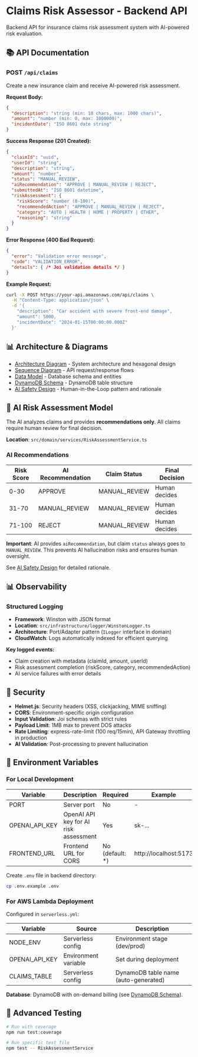 # Claims Risk Assessor - Backend API

Backend API for insurance claims risk assessment system with AI-powered risk evaluation.

## 📚 API Documentation

### POST `/api/claims`

Create a new insurance claim and receive AI-powered risk assessment.

**Request Body:**
```json
{
  "description": "string (min: 10 chars, max: 1000 chars)",
  "amount": "number (min: 0, max: 1000000)",
  "incidentDate": "ISO 8601 date string"
}
```

**Success Response (201 Created):**
```json
{
  "claimId": "uuid",
  "userId": "string",
  "description": "string",
  "amount": "number",
  "status": "MANUAL_REVIEW",
  "aiRecommendation": "APPROVE | MANUAL_REVIEW | REJECT",
  "submittedAt": "ISO 8601 datetime",
  "riskAssessment": {
    "riskScore": "number (0-100)",
    "recommendedAction": "APPROVE | MANUAL_REVIEW | REJECT",
    "category": "AUTO | HEALTH | HOME | PROPERTY | OTHER",
    "reasoning": "string"
  }
}
```

**Error Response (400 Bad Request):**
```json
{
  "error": "Validation error message",
  "code": "VALIDATION_ERROR",
  "details": { /* Joi validation details */ }
}
```

**Example Request:**
```bash
curl -X POST https://your-api.amazonaws.com/api/claims \
  -H "Content-Type: application/json" \
  -d '{
    "description": "Car accident with severe front-end damage",
    "amount": 5000,
    "incidentDate": "2024-01-15T00:00:00.000Z"
  }'
```

## 📊 Architecture & Diagrams
- [Architecture Diagram](./docs/architecture-diagram.md) - System architecture and hexagonal design
- [Sequence Diagram](./docs/sequence-diagram.md) - API request/response flows
- [Data Model](./docs/data-model.md) - Database schema and entities
- [DynamoDB Schema](./docs/dynamodb-schema.md) - DynamoDB table structure
- [AI Safety Design](./docs/ai-safety-design.md) - Human-in-the-Loop pattern and rationale

## 🤖 AI Risk Assessment Model

The AI analyzes claims and provides **recommendations only**. All claims require human review for final decision.

**Location**: `src/domain/services/RiskAssessmentService.ts`

### AI Recommendations

| Risk Score | AI Recommendation | Claim Status | Final Decision |
|------------|------------------|--------------|----------------|
| 0-30 | APPROVE | MANUAL_REVIEW | Human decides |
| 31-70 | MANUAL_REVIEW | MANUAL_REVIEW | Human decides |
| 71-100 | REJECT | MANUAL_REVIEW | Human decides |

**Important**: AI provides `aiRecommendation`, but claim `status` always goes to `MANUAL_REVIEW`. This prevents AI hallucination risks and ensures human oversight.

See [AI Safety Design](./docs/ai-safety-design.md) for detailed rationale.

## 📊 Observability

### Structured Logging
- **Framework**: Winston with JSON format
- **Location**: `src/infrastructure/logger/WinstonLogger.ts`
- **Architecture**: Port/Adapter pattern (`ILogger` interface in domain)
- **CloudWatch**: Logs automatically indexed for efficient querying

**Key logged events:**
- Claim creation with metadata (claimId, amount, userId)
- Risk assessment completion (riskScore, category, recommendedAction)
- AI service failures with error details

## 🔐 Security

- **Helmet.js**: Security headers (XSS, clickjacking, MIME sniffing)
- **CORS**: Environment-specific origin configuration
- **Input Validation**: Joi schemas with strict rules
- **Payload Limit**: 1MB max to prevent DOS attacks
- **Rate Limiting**: express-rate-limit (100 req/15min), API Gateway throttling in production
- **AI Validation**: Post-processing to prevent hallucination

## 🔐 Environment Variables

### For Local Development

| Variable | Description | Required | Example |
|----------|-------------|----------|---------|
| PORT | Server port | No | - |
| OPENAI_API_KEY | OpenAI API key for AI risk assessment | Yes | sk-... |
| FRONTEND_URL | Frontend URL for CORS | No (default: *) | http://localhost:5173 |

Create `.env` file in backend directory:
```bash
cp .env.example .env
```

### For AWS Lambda Deployment

Configured in `serverless.yml`:

| Variable | Source | Description |
|----------|--------|-------------|
| NODE_ENV | Serverless config | Environment stage (dev/prod) |
| OPENAI_API_KEY | Environment variable | Set during deployment |
| CLAIMS_TABLE | Serverless config | DynamoDB table name (auto-generated) |

**Database**: DynamoDB with on-demand billing (see [DynamoDB Schema](./docs/dynamodb-schema.md)).

## 🧪 Advanced Testing

```bash
# Run with coverage
npm run test:coverage

# Run specific test file
npm test -- RiskAssessmentService
```
